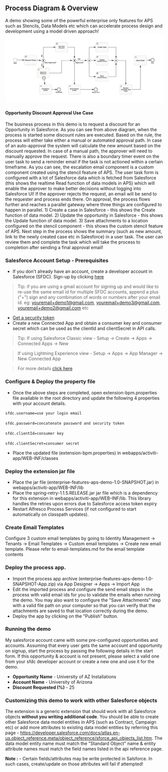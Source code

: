 ## Process Diagram & Overview
A demo showing some of the powerful enterprise only features for APS such as Stencils, Data Models etc which can accelerate process design and development using a model driven approach!
![Process Diagram](process-diagram.png)

#### Opportunity Discount Approval Use Case
The business process in this demo is to request a discount for an Opportunity in Salesforce. As you  can see from above diagram, when the process is started some discount rules are executed. Based on the rule, the process will either take either a manual or automated approval path. In case of an auto-approval the system will calculate the new amount based on the discount requested. In case of a manual path, the approver will need to manually approve the request. There is also a boundary timer event on the user task to send a reminder email if the task is not actioned within a certain timeframe. As you can see, the escalation email component is a custom component created using the stencil feature of APS. The user task form is configured with a lot of Salesforce data which is fetched from Salesforce (this shows the realtime Read function of data models in APS) which will enable the approver to make better decisions without logging into Salesforce UI! If the approver rejects the request, an email will be send to the requester and process ends there. On approval, the process flows further and reaches a parallel gateway where three things are configured to happen in parallel. 1) Create a case in Salesforce - this shows the Create function of data model. 2) Update the opportunity in Salesforce - this shows the Update function of data model. 3) Save attachments to a location configured on the stencil component - this shows the custom stencil feature of APS. Next step in the process shows the summary (such as new amount, link to the newly created case etc in Salesforce) in a user task. The user can review them and complete the task which will take the process to completion after sending a final approval email! 


### Salesforce Account Setup - Prerequisites
* If you don't already have an account, create a developer account in Salesforce (SFDC). Sign-up by clicking [here](https://developer.salesforce.com/signup)

>Tip: if you are using a gmail account for signing up and would like to re-use the same email id for multiple SFDC accounts, append a plus ("+") sign and any combination of words or numbers after your email id.
eg: youremail+demo1@gmail.com, youremail+demo3@gmail.com, youremail+demo2@gmail.com etc

* [Get a security token](https://help.salesforce.com/articleView?id=user_security_token.htm)
* Create a new Connected App and obtain a consumer key and consumer secret which can be used as the clientId and clientSecret in API calls. 

>Tip: 
>If using Salesforce Classic view - Setup -> Create -> Apps -> Connected Apps -> New 

>If using Lightning Experience view - Setup -> Apps -> App Manager -> New Connected App

>For more details [click here](https://help.salesforce.com/articleView?id=000205876&type=1)

### Configure & Deploy the property file 

* Once the above steps are completed, open extension-bpm.properties file available in the root directory and update the following 4 properties with your account details.

```
sfdc.username=use your login email

sfdc.password=concatenate password and security token

sfdc.clientId=consumer key

sfdc.clientSecret=consumer secret
```

* Place the updated file (extension-bpm.properties) in webapps/activiti-app/WEB-INF/classes

### Deploy the extension jar file

* Place the jar file (enterprise-features-aps-demo-1.0-SNAPSHOT.jar) in webapps/activiti-app/WEB-INF/lib
* Place the spring-retry-1.1.5.RELEASE.jar jar file which is a dependency for this extension in webapps/activiti-app/WEB-INF/lib. This library handles the retries upon errors due to Salesforce access token expiry
* Restart Alfresco Process Services (if not configured to start automatically on classpath updates).

### Create Email Templates
Configure 3 custom email templates by going to Identity Management -> Tenants -> Email Templates -> Custom email templates -> Create new email template. Please refer to email-templates.md for the email template contents

### Deploy the process app.
* Import the process app archive (enterprise-features-aps-demo-1.0-SNAPSHOT-App.zip) via App Designer -> Apps -> Import App
* Edit the imported process and configure the send email steps in the process with valid email ids for you to validate the emails when running the demo. You may also want to configure the "Save Attachments" step with a valid file path on your computer so that you can verify that the attachments are saved to that location correctly during the demo.
* Deploy the app by clicking on the "Publish" button.

### Running the demo

My salesforce account came with some pre-configured opportunities and accounts. Assuming that every user gets the same account and opportunity on signup, start the process by passing the following details in the start form. If this opportunity & account is not present, please select a valid one from your sfdc developer account or create a new one and use it for the demo.

* **Opportunity Name** - University of AZ Installations
* **Account Name** - University of Arizona
* **Discount Requested (%)** - 25


### Customizing this demo to work with other Salesforce objects
The extension is a generic extension that should work with all Salesforce objects **without you writing additional code**. You should be able to create other Salesforce data model entities in APS (such as Contract, Campaign etc) or add more attributes to existing data model entities by referring this page - https://developer.salesforce.com/docs/atlas.en-us.object_reference.meta/object_reference/sforce_api_objects_list.htm. The data model entity name must match the "Standard Object" name & entity attribute names must match the field names listed in the api reference page. 

**Note :** - Certain fields/attributes may be write protected in Salsforce. In such cases, create/update on those attributes will fail if attempted!




